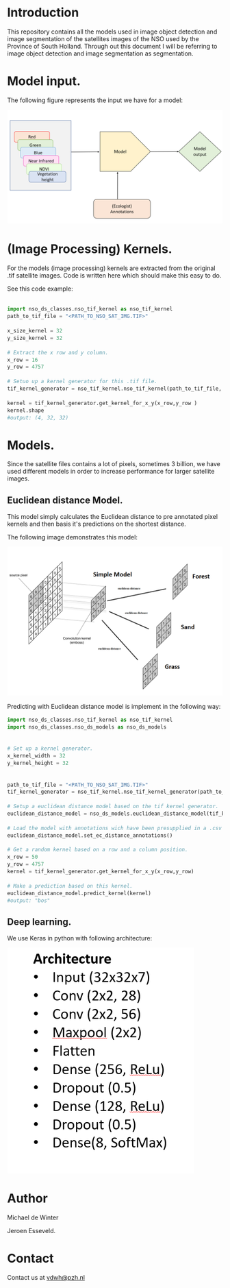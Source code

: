 # Introduction 

This repository contains all the models used in image object detection and image segmentation of the satellites images of the NSO used by the Province of South Holland.
Through out this document I will be referring to image object detection and image segmentation as segmentation.

# Model input.
 
The following figure represents the input we have for a model:

![Alt text](basic_model_input.png?raw=true "Title")

# (Image Processing) Kernels.

For the models (image processing) kernels are extracted from the original .tif satellite images.
Code is written here which should make this easy to do.

See this code example:

```python

import nso_ds_classes.nso_tif_kernel as nso_tif_kernel
path_to_tif_file = "<PATH_TO_NSO_SAT_IMG.TIF>"

x_size_kernel = 32
y_size_kernel = 32

# Extract the x row and y column.
x_row = 16
y_row = 4757

# Setuo up a kernel generator for this .tif file.
tif_kernel_generator = nso_tif_kernel.nso_tif_kernel(path_to_tif_file, x_size_kernel, y_size_kernel)

kernel = tif_kernel_generator.get_kernel_for_x_y(x_row,y_row )
kernel.shape
#output: (4, 32, 32)
```
# Models.

Since the satellite files contains a lot of pixels, sometimes 3 billion, we have used different models in order to increase performance for larger satellite images.
## Euclidean distance Model.

This model simply calculates the Euclidean distance to pre annotated pixel kernels and then basis it's predictions on the shortest distance.

The following image demonstrates this model:

![Alt text](simple_model.png?raw=true "Title")

Predicting with Euclidean distance model is implement in the following way:

```python
import nso_ds_classes.nso_tif_kernel as nso_tif_kernel
import nso_ds_classes.nso_ds_models as nso_ds_models


# Set up a kernel generator.
x_kernel_width = 32
y_kernel_height = 32


path_to_tif_file = "<PATH_TO_NSO_SAT_IMG.TIF>"
tif_kernel_generator = nso_tif_kernel.nso_tif_kernel_generator(path_to_tif_file, x_kernel_width , y_kernel_height)

# Setup a euclidean distance model based on the tif kernel generator.
euclidean_distance_model = nso_ds_models.euclidean_distance_model(tif_kernel_generator)

# Load the model with annotations wich have been presupplied in a .csv file.
euclidean_distance_model.set_ec_distance_annotations()

# Get a random kernel based on a row and a column position.
x_row = 50
y_row = 4757
kernel = tif_kernel_generator.get_kernel_for_x_y(x_row,y_row)

# Make a prediction based on this kernel.
euclidean_distance_model.predict_kernel(kernel)
#output: "bos"
```

## Deep learning.

We use Keras in python with following architecture:

![Alt text](deep_learning_architecture.png?raw=true "Title")

# Author
Michael de Winter

Jeroen Esseveld.
# Contact

Contact us at vdwh@pzh.nl


